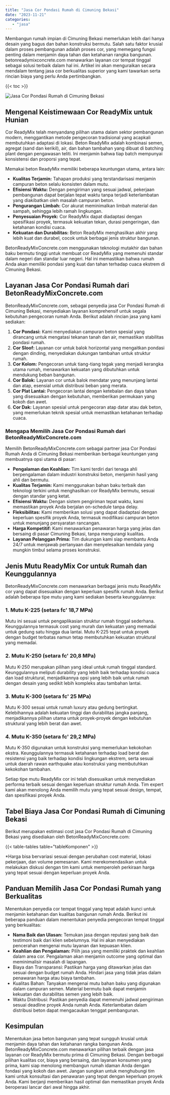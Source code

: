 ```yaml
---
title: "Jasa Cor Pondasi Rumah di Cimuning Bekasi"
date: "2023-11-21"
categories: 
   - "jasa"
---
```


Membangun rumah impian di Cimuning Bekasi memerlukan lebih dari hanya desain yang bagus dan bahan konstruksi bermutu. Salah satu faktor krusial dalam proses pembangunan adalah proses cor, yang memegang fungsi penting dalam menjamin daya tahan dan ketahanan rangka bangunan. betonreadymixconcrete.com menawarkan layanan cor tempat tinggal sebagai solusi terbaik dalam hal ini. Artikel ini akan menguraikan secara mendalam tentang jasa cor berkualitas superior yang kami tawarkan serta rincian biaya yang perlu Anda pertimbangkan.

{{< toc >}}

![Jasa Cor Pondasi Rumah di Cimuning Bekasi](https://betoncor8.github.io/cor/harga-beton-readymix-concrete%20(30).png)

## Mengenal Keistimewaan Cor ReadyMix untuk Hunian

Cor ReadyMix telah menyandang pilihan utama dalam sektor pembangunan modern, menggantikan metode pengecoran tradisional yang acapkali membutuhkan adaptasi di lokasi. Beton ReadyMix adalah kombinasi semen, agregat (sand dan kerikil), air, dan bahan tambahan yang dibuat di batching plant dengan pengawasan teliti. Ini menjamin bahwa tiap batch mempunyai konsistensi dan proporsi yang tepat.

Memakai beton ReadyMix memiliki beberapa keuntungan utama, antara lain:

- **Kualitas Terjamin:** Tahapan produksi yang terstandarisasi menjamin campuran beton selalu konsisten dalam mutu.
- **Efisiensi Waktu:** Dengan pengiriman yang sesuai jadwal, pekerjaan pembangunan dapat berjalan tepat waktu tanpa terjadi keterlambatan yang diakibatkan oleh masalah campuran beton.
- **Pengurangan Limbah:** Cor akurat meminimalkan limbah material dan sampah, sehingga lebih ramah lingkungan.
- **Penyesuaian Proyek:** Cor ReadyMix dapat diadaptasi dengan spesifikasi proyek, termasuk kekuatan tekan, durasi pengeringan, dan ketahanan kondisi cuaca.
- **Kekuatan dan Durabilitas:** Beton ReadyMix menghasilkan akhir yang lebih kuat dan durabel, cocok untuk berbagai jenis struktur bangunan.

BetonReadyMixConcrete.com menggunakan teknologi mutakhir dan bahan baku bermutu tinggi untuk membuat cor ReadyMix yang memenuhi standar dalam negeri dan standar luar negeri. Hal ini memastikan bahwa rumah Anda akan memiliki pondasi yang kuat dan tahan terhadap cuaca ekstrem di Cimuning Bekasi.

## Layanan Jasa Cor Pondasi Rumah dari BetonReadyMixConcrete.com

BetonReadyMixConcrete.com, sebagai penyedia jasa Cor Pondasi Rumah di Cimuning Bekasi, menyediakan layanan komprehensif untuk segala kebutuhan pengecoran rumah Anda. Berikut adalah rincian jasa yang kami sediakan:

1. **Cor Pondasi:** Kami menyediakan campuran beton spesial yang dirancang untuk mengatasi tekanan tanah dan air, memastikan stabilitas pondasi rumah.
2. **Cor Sloof:** Layanan cor untuk balok horizontal yang mengaitkan pondasi dengan dinding, menyediakan dukungan tambahan untuk struktur rumah.
3. **Cor Kolom:** Pengecoran untuk tiang-tiang tegak yang menjadi kerangka utama rumah, menawarkan kekuatan yang dibutuhkan untuk mendukung beban bangunan.
4. **Cor Balok:** Layanan cor untuk balok mendatar yang menunjang lantai dan atap, esensial untuk distribusi beban yang merata.
5. **Cor Plat Lantai:** Pengecoran lantai dengan ketebalan dan daya tahan yang disesuaikan dengan kebutuhan, memberikan permukaan yang kokoh dan awet.
6. **Cor Dak:** Layanan spesial untuk pengecoran atap datar atau dak beton, yang memerlukan teknik spesial untuk memastikan ketahanan terhadap cuaca.

### Mengapa Memilih Jasa Cor Pondasi Rumah dari BetonReadyMixConcrete.com

Memilih BetonReadyMixConcrete.com sebagai partner jasa Cor Pondasi Rumah Anda di Cimuning Bekasi memberikan berbagai keuntungan yang membuatnya opsi utama di pasar:

- **Pengalaman dan Keahlian:** Tim kami terdiri dari tenaga ahli berpengalaman dalam industri konstruksi beton, menjamin hasil yang ahli dan bermutu.
- **Kualitas Terjamin:** Kami menggunakan bahan baku terbaik dan teknologi terkini untuk menghasilkan cor ReadyMix bermutu, sesuai dengan standar yang ketat.
- **Efisiensi Waktu:** Dengan sistem pengiriman tepat waktu, kami memastikan proyek Anda berjalan on-schedule tanpa delay.
- **Fleksibilitas:** Kami memberikan solusi yang dapat diadaptasi dengan keperluan spesifik proyek Anda, termasuk modifikasi campuran beton untuk menunjang persyaratan rancangan.
- **Harga Kompetitif:** Kami menawarkan penawaran harga yang jelas dan bersaing di pasar Cimuning Bekasi, tanpa mengurangi kualitas.
- **Layanan Pelanggan Prima:** Tim dukungan kami siap membantu Anda 24/7 untuk menjawab pertanyaan dan menyelesaikan kendala yang mungkin timbul selama proses konstruksi.

## Jenis Mutu ReadyMix Cor untuk Rumah dan Keunggulannya

BetonReadyMixConcrete.com menawarkan berbagai jenis mutu ReadyMix cor yang dapat disesuaikan dengan keperluan spesifik rumah Anda. Berikut adalah beberapa tipe mutu yang kami sediakan beserta keunggulannya:

### 1\. Mutu K-225 (setara fc' 18,7 MPa)

Mutu ini sesuai untuk pengaplikasian struktur rumah tinggal sederhana. Keunggulannya termasuk cost yang murah dan kekuatan yang memadai untuk gedung satu hingga dua lantai. Mutu K-225 tepat untuk proyek dengan budget terbatas namun tetap membutuhkan kekuatan struktural yang memadai.

### 2\. Mutu K-250 (setara fc' 20,8 MPa)

Mutu K-250 merupakan pilihan yang ideal untuk rumah tinggal standard. Keunggulannya meliputi durability yang lebih baik terhadap kondisi cuaca dan load struktural, menjadikannya opsi yang lebih baik untuk rumah dengan desain yang sedikit lebih kompleks atau tambahan lantai.

### 3\. Mutu K-300 (setara fc' 25 MPa)

Mutu K-300 sesuai untuk rumah luxury atau gedung bertingkat. Kelebihannya adalah kekuatan tinggi dan durabilitas jangka panjang, menjadikannya pilihan utama untuk proyek-proyek dengan kebutuhan struktural yang lebih berat dan awet.

### 4\. Mutu K-350 (setara fc' 29,2 MPa)

Mutu K-350 digunakan untuk konstruksi yang memerlukan kekokohan ekstra. Keunggulannya termasuk ketahanan terhadap load berat dan resistensi yang baik terhadap kondisi lingkungan ekstrem, serta sesuai untuk daerah rawan earthquake atau konstruksi yang membutuhkan kekokohan tambahan.

Setiap tipe mutu ReadyMix cor ini telah disesuaikan untuk menyediakan performa terbaik sesuai dengan keperluan struktur rumah Anda. Tim expert kami akan menolong Anda memilih mutu yang tepat sesuai design, tempat, dan spesifikasi proyek Anda.

## Tabel Biaya Jasa Cor Pondasi Rumah di Cimuning Bekasi

Berikut merupakan estimasi cost jasa Cor Pondasi Rumah di Cimuning Bekasi yang disediakan oleh BetonReadyMixConcrete.com:

{{< table-tables table="tableKomponen" >}}

\*Harga bisa bervariasi sesuai dengan perubahan cost material, lokasi pekerjaan, dan volume pemesanan. Kami merekomendasikan untuk melakukan diskusi dengan tim kami untuk memperoleh perkiraan harga yang tepat sesuai dengan keperluan proyek Anda.

## Panduan Memilih Jasa Cor Pondasi Rumah yang Berkualitas

Menentukan penyedia cor tempat tinggal yang tepat adalah kunci untuk menjamin ketahanan dan kualitas bangunan rumah Anda. Berikut ini beberapa panduan dalam menentukan penyedia pengecoran tempat tinggal yang berkualitas:

- **Nama Baik dan Ulasan:** Temukan jasa dengan reputasi yang baik dan testimoni baik dari klien sebelumnya. Hal ini akan menyediakan pencerahan mengenai mutu layanan dan kepuasan klien.
- **Keahlian dan Pengalaman:** Pilih jasa yang memiliki praktek dan keahlian dalam area cor. Pengalaman akan menjamin outcome yang optimal dan meminimalisir masalah di lapangan.
- Biaya dan Transparansi: Pastikan harga yang ditawarkan jelas dan sesuai dengan budget rumah Anda. Hindari jasa yang tidak jelas dalam penawaran harga atau biaya tambahan.
- Kualitas Bahan: Tanyakan mengenai mutu bahan baku yang digunakan dalam campuran semen. Material bermutu baik dapat menjamin kekuatan dan durabilitas semen yang lebih baik.
- Waktu Distribusi: Pastikan penyedia dapat memenuhi jadwal pengiriman sesuai deadline proyek Anda rumah Anda. Keterlambatan dalam distribusi beton dapat mengacaukan tenggat pembangunan.

## Kesimpulan

Menentukan jasa beton bangunan yang tepat sungguh krusial untuk menjamin daya tahan dan ketahanan rangka bangunan Anda. BetonReadyMixConcrete.com menawarkan pilihan terbaik dengan jasa layanan cor ReadyMix bermutu prima di Cimuning Bekasi. Dengan berbagai pilihan kualitas cor, biaya yang bersaing, dan layanan konsumen yang prima, kami siap menolong membangun rumah idaman Anda dengan fondasi yang kokoh dan awet. Jangan sungkan untuk menghubungi tim kami untuk konsultasi dan penawaran yang tepat dengan keperluan proyek Anda. Kami berjanji memberikan hasil optimal dan memastikan proyek Anda beroperasi lancar dari awal hingga akhir.
